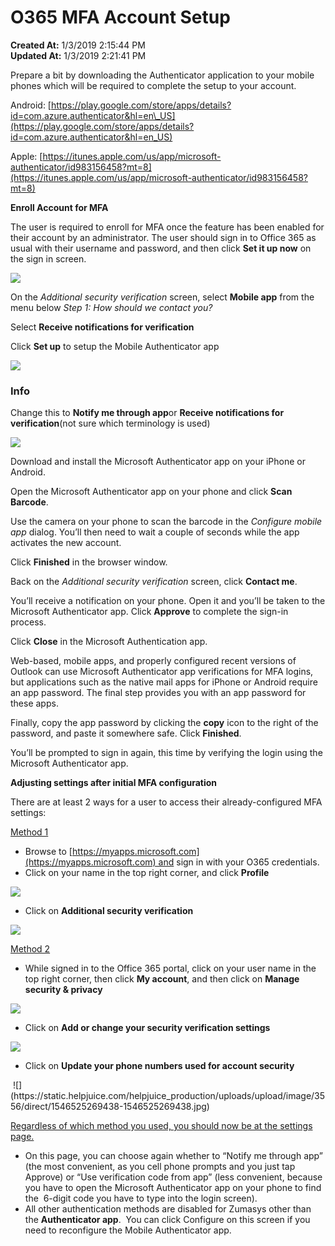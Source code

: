 # O365 MFA Account Setup

**Created At:** 1/3/2019 2:15:44 PM  
**Updated At:** 1/3/2019 2:21:41 PM  




Prepare a bit by downloading the Authenticator application to your mobile phones which will be required to complete the setup to your account.

Android: [https://play.google.com/store/apps/details?id=com.azure.authenticator&hl=en\_US](https://play.google.com/store/apps/details?id=com.azure.authenticator&hl=en_US)

Apple: [https://itunes.apple.com/us/app/microsoft-authenticator/id983156458?mt=8](https://itunes.apple.com/us/app/microsoft-authenticator/id983156458?mt=8)



**Enroll Account for MFA**

The user is required to enroll for MFA once the feature has been enabled for their account by an administrator. The user should sign in to Office 365 as usual with their username and password, and then click **Set it up now** on the sign in screen.

![](https://static.helpjuice.com/helpjuice_production/uploads/upload/image/3556/direct/1546525035928-1546525035928.jpg)

On the *Additional security verification* screen, select **Mobile app** from the menu below *Step 1: How should we contact you?*

Select **Receive notifications for verification**

Click **Set up** to setup the Mobile Authenticator app


<!--[endif]--><!--[if !vml]--><!--[endif]--><!--[if !vml]-->
![](https://static.helpjuice.com/helpjuice_production/uploads/upload/image/3556/direct/1546525058539-1546525058539.jpg)

### Info

Change this to **Notify me through app**or **Receive notifications for verification**(not sure which terminology is used)

![](https://static.helpjuice.com/helpjuice_production/uploads/upload/image/3556/direct/1546525152582-1546525152582.jpg)

Download and install the Microsoft Authenticator app on your iPhone or Android.

Open the Microsoft Authenticator app on your phone and click **Scan Barcode**.



Use the camera on your phone to scan the barcode in the *Configure mobile app* dialog. You’ll then need to wait a couple of seconds while the app activates the new account.

Click **Finished** in the browser window.

Back on the *Additional security verification* screen, click **Contact me**.

You’ll receive a notification on your phone. Open it and you’ll be taken to the Microsoft Authenticator app. Click **Approve** to complete the sign-in process.

Click **Close** in the Microsoft Authentication app.

Web-based, mobile apps, and properly configured recent versions of Outlook can use Microsoft Authenticator app verifications for MFA logins, but applications such as the native mail apps for iPhone or Android require an app password. The final step provides you with an app password for these apps.

Finally, copy the app password by clicking the **copy** icon to the right of the password, and paste it somewhere safe. Click **Finished**.

You’ll be prompted to sign in again, this time by verifying the login using the Microsoft Authenticator app.





**Adjusting settings after initial MFA configuration**

There are at least 2 ways for a user to access their already-configured MFA settings:

<u>Method 1</u>

- Browse to [https://myapps.microsoft.com](https://myapps.microsoft.com) and sign in with your O365 credentials.
- Click on your name in the top right corner, and click **Profile**


**![](https://static.helpjuice.com/helpjuice_production/uploads/upload/image/3556/direct/1546525189736-1546525189736.jpg)**



- Click on **Additional security verification**


<u><img class="fr-dib" src="https://static.helpjuice.com/helpjuice_production/uploads/upload/image/3556/direct/1546525228902-1546525228902.jpg" style="width: truepx;"></u>

<u>Method 2</u>

- While signed in to the Office 365 portal, click on your user name in the top right corner, then click **My account**, and then click on **Manage security & privacy**


![](https://static.helpjuice.com/helpjuice_production/uploads/upload/image/3556/direct/1546525251159-1546525251159.jpg)

- Click on **Add or change your security verification settings**


**![](https://static.helpjuice.com/helpjuice_production/uploads/upload/image/3556/direct/1546525259850-1546525259850.jpg)**

- Click on **Update your phone numbers used for account security**


<!--[if !vml]--> ![](https://static.helpjuice.com/helpjuice_production/uploads/upload/image/3556/direct/1546525269438-1546525269438.jpg)



<u>Regardless of which method you used, you should now be at the settings page.</u>

- On this page, you can choose again whether to “Notify me through app” (the most convenient, as you cell phone prompts and you just tap Approve) or “Use verification code from app” (less convenient, because you have to open the Microsoft Authenticator app on your phone to find the  6-digit code you have to type into the login screen).
- All other authentication methods are disabled for Zumasys other than the **Authenticator app**.  You can click Configure on this screen if you need to reconfigure the Mobile Authenticator app.

